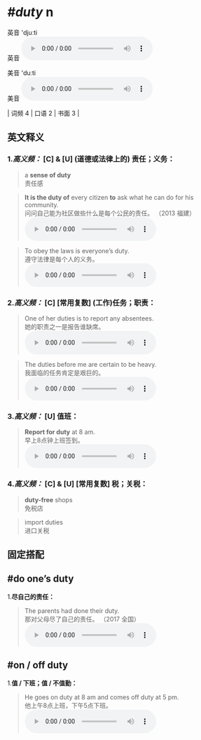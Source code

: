 # ***\#duty*** n
英音 'djuːti  
英音
<audio src="./media/duty-B.aac" controls="controls"></audio>

美音 'duːti  
美音
<audio src="./media/duty.aac" controls="controls"></audio>



| 词频 4 | 口语 2 | 书面 3 |  

英文释义
---
### 1.*高义频：* **[C] & [U] (道德或法律上的) 责任；义务：**  

 > a **sense of duty**  
 > 责任感    

 > **It is the duty of** every citizen **to** ask what he can do for his community.  
 > 问问自己能为社区做些什么是每个公民的责任。  （2013 福建）  
<audio src="./media/duty-1.aac" controls="controls"></audio>

 > To obey the laws is everyone’s duty.  
 > 遵守法律是每个人的义务。    
<audio src="./media/duty-2.aac" controls="controls"></audio>

### 2.*高义频：* **[C] [常用复数] (工作)任务；职责：**  

 > One of her duties is to report any absentees.  
 > 她的职责之一是报告谁缺席。    
<audio src="./media/duty-3.aac" controls="controls"></audio>

 > The duties before me are certain to be heavy.  
 > 我面临的任务肯定是艰巨的。    
<audio src="./media/duty-4.aac" controls="controls"></audio>

### 3.*高义频：* **[U] 值班：**  

 > **Report for duty** at 8 am.  
 > 早上8点钟上班签到。    
<audio src="./media/duty-5.aac" controls="controls"></audio>

### 4.*高义频：* **[C] & [U] [常用复数] 税；关税：**  

 > **duty-free** shops  
 > 免税店    

 > import duties  
 > 进口关税    


固定搭配
---
## \#do one’s duty
1.**尽自己的责任：**  

 > The parents had done their duty.  
 > 那对父母尽了自己的责任。  （2017 全国）  
<audio src="./media/The parents had done their duty_AAC.aac" controls="controls"></audio>

## \#on / off duty
1.**值 / 下班；值 / 不值勤：**  

 > He goes on duty at 8 am and comes off duty at 5 pm.  
 > 他上午8点上班，下午5点下班。    
<audio src="./media/duty-7.aac" controls="controls"></audio>


